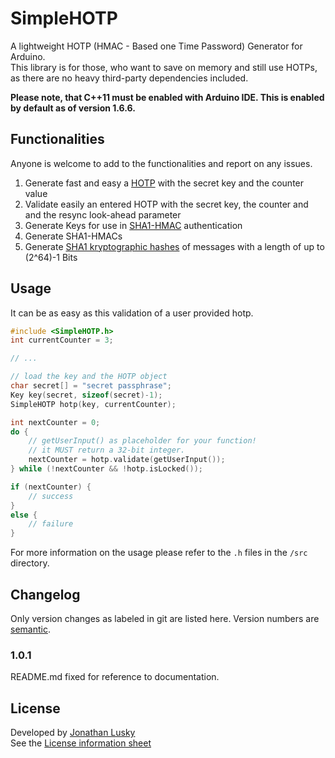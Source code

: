 # SimpleHOTP
A lightweight HOTP (HMAC - Based one Time Password) Generator for Arduino.  
This library is for those, who want to save on memory and still use HOTPs, as there are no heavy
third-party dependencies included.

**Please note, that C++11 must be enabled with Arduino IDE. This is enabled by default as of version 1.6.6.**

## Functionalities
Anyone is welcome to add to the functionalities and report on any issues.
1. Generate fast and easy a [HOTP](https://tools.ietf.org/html/rfc4226 "RFC 4226")
with the secret key and the counter value
2. Validate easily an entered HOTP with the secret key, the counter and
and the resync look-ahead parameter
3. Generate Keys for use in [SHA1-HMAC](https://tools.ietf.org/html/rfc2104 "RFC 2104")
authentication
4. Generate SHA1-HMACs
5. Generate [SHA1 kryptographic hashes](https://tools.ietf.org/html/rfc3174 "RFC 3174")
of messages with a length of up to (2^64)-1 Bits

## Usage
It can be as easy as this validation of a user provided hotp.
```cpp
#include <SimpleHOTP.h>
int currentCounter = 3;

// ...

// load the key and the HOTP object
char secret[] = "secret passphrase";
Key key(secret, sizeof(secret)-1);
SimpleHOTP hotp(key, currentCounter);

int nextCounter = 0;
do {
    // getUserInput() as placeholder for your function!
    // it MUST return a 32-bit integer.
    nextCounter = hotp.validate(getUserInput());
} while (!nextCounter && !hotp.isLocked());

if (nextCounter) {
    // success
}
else {
    // failure
}
```
For more information on the usage please refer to the `.h` files in the `/src` directory.

## Changelog
Only version changes as labeled in git are listed here.
Version numbers are [semantic](https://semver.org/ "Semantic Versioning").

### 1.0.1
README.md fixed for reference to documentation.

## License
Developed by [Jonathan Lusky](https://jlus.de "Private website")  
See the [License information sheet](LICENSE "LICENSE")
